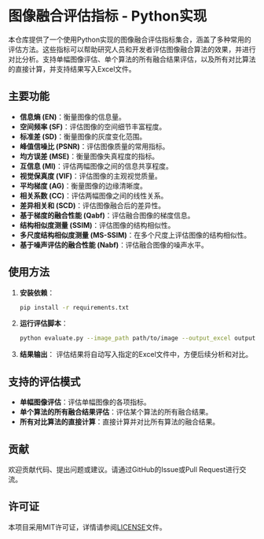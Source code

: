 # 图像融合评估指标 - Python实现

本仓库提供了一个使用Python实现的图像融合评估指标集合，涵盖了多种常用的评估方法。这些指标可以帮助研究人员和开发者评估图像融合算法的效果，并进行对比分析。支持单幅图像评估、单个算法的所有融合结果评估，以及所有对比算法的直接计算，并支持结果写入Excel文件。

## 主要功能

- **信息熵 (EN)**：衡量图像的信息量。
- **空间频率 (SF)**：评估图像的空间细节丰富程度。
- **标准差 (SD)**：衡量图像的灰度变化范围。
- **峰值信噪比 (PSNR)**：评估图像质量的常用指标。
- **均方误差 (MSE)**：衡量图像失真程度的指标。
- **互信息 (MI)**：评估两幅图像之间的信息共享程度。
- **视觉保真度 (VIF)**：评估图像的主观视觉质量。
- **平均梯度 (AG)**：衡量图像的边缘清晰度。
- **相关系数 (CC)**：评估两幅图像之间的线性关系。
- **差异相关和 (SCD)**：评估图像融合后的差异性。
- **基于梯度的融合性能 (Qabf)**：评估融合图像的梯度信息。
- **结构相似度测量 (SSIM)**：评估图像的结构相似性。
- **多尺度结构相似度测量 (MS-SSIM)**：在多个尺度上评估图像的结构相似性。
- **基于噪声评估的融合性能 (Nabf)**：评估融合图像的噪声水平。

## 使用方法

1. **安装依赖**：
   ```bash
   pip install -r requirements.txt
   ```

2. **运行评估脚本**：
   ```bash
   python evaluate.py --image_path path/to/image --output_excel output.xlsx
   ```

3. **结果输出**：
   评估结果将自动写入指定的Excel文件中，方便后续分析和对比。

## 支持的评估模式

- **单幅图像评估**：评估单幅图像的各项指标。
- **单个算法的所有融合结果评估**：评估某个算法的所有融合结果。
- **所有对比算法的直接计算**：直接计算并对比所有算法的融合结果。

## 贡献

欢迎贡献代码、提出问题或建议。请通过GitHub的Issue或Pull Request进行交流。

## 许可证

本项目采用MIT许可证，详情请参阅[LICENSE](LICENSE)文件。